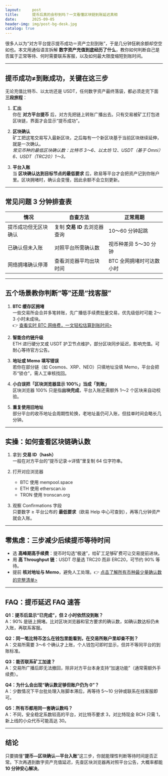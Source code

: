```yaml
---
layout:     post
title:      提币后真的会秒到吗？一文看懂区块链到账延迟真相
date:       2025-09-05
header-img: img/post-bg-desk.jpg
catalog: true
---
```


很多人以为“对方平台提示提币成功＝资产立刻到账”，于是几分钟狂刷余额却空空如也。本文用通俗语言拆解 **数字资产充值到底经历了什么**，教你如何判断自己是否属于正常等待、何时需要联系客服，以及如何最大限度缩短到账时间。

---

## 提币成功≠到账成功，关键在这三步

无论充值比特币、以太坊还是 USDT，任何数字资产最终落袋，都必须走完下面 **三段旅程**：

1. **汇出**  
   你在 **对方平台提币** 后，对方先把链上转账广播出去。只有交易被矿工打包进区块链，界面才会显示“提币成功”。

2. **区块确认**  
   矿工把这笔交易写入最新区块，之后每有一个新区块基于当前区块继续延伸，就是一次确认。  
   *常见币种的最低区块确认数：比特币 3～6、以太坊 12、USDT（基于 Omni）6、USDT（TRC20）1～3。*

3. **平台入账**  
   当 **区块确认达到目标节点的最低要求** 后，欧易等平台才会把资产记到你账户里。区块拥堵时，确认会变慢，因此余额不会立刻更新。

---

## 常见问题 3 分钟排查表

| 情况 | 自查方法 | 正常周期 |
|---|---|---|
| 提币成功但无区块确认 | 复制 **交易 ID** 去浏览器查询 | 10～60 分钟起跳 |
| 已确认但未入账 | 对照平台所需确认数 | 视币种差异 5～30 分钟 |
| 网络拥堵确认停滞 | 查看浏览器平均出块时间 | BTC 全网拥堵时可达数小时 |

---

## 五个场景教你判断“等”还是“找客服”

1. **BTC 缓存区拥堵**  
   一些交易所会合并多笔转账，先广播低手续费批量交易，优先级低时可能 2～3 小时未成块。  
   👉 [查看实时 BTC 网络费，一文轻松估算到账时间>](https://okxdog.com/)

2. **智能合约链升级**  
   ETH 进行硬分叉或 USDT 护卫节点维护，部分区块同步延迟，影响充值。可耐心等待官方公告。

3. **地址或 Memo 填写错误**  
   若你在部分链（如 Cosmos、XRP、NEO）只填地址没填 Memo，平台会把币“锁仓”，需人工审核找回。

4. **小白误把「区块浏览器显示 100%」当成「到账」**  
   区块浏览器 100% 只是指**出块完成**，平台入账还需额外 1～2 个区块来自动校验。

5. **重复使用旧地址**  
   部分平台的收币地址会周期性轮换，老地址虽仍可入账，但挂单时间会略长几分钟。

---

## 实操：如何查看区块链确认数

1. 拿到 **交易 ID（hash）**  
   一般在对方平台的“提币记录→详情”里复制 64 位字符串。

2. 打开对应浏览器  
   - BTC 使用 mempool.space
   - ETH 使用 etherscan.io
   - TRON 使用 tronscan.org

3. 观察 Confirmations 字段  
   只要数字 ≥ 平台公布的 **最低要求**（欧易 Help 中心可查到），再等几分钟资产就会入账。

---

## 零焦虑：三步减少后续提币等待时间

- 选 **高峰期高手续费**：提币时勾选“极速”，给矿工足够矿费可让交易提前进块。  
- 用 **高 Throughput 链**：USDT 尽量选 TRC20 而非 ERC20，可节约 90% 等待。  
- 提前 **核对地址与 Memo**，避免人工处理。👉 [点击了解所有币种最少量确认数的完整清单>](https://okxdog.com/)

---

## FAQ：提币延迟 FAQ 速答

**Q1：提币后显示“已完成”，但 2 小时依然没到账？**  
A：90% 是链上拥堵。比对区块浏览器和官方要求的确认数，如确认数达标仍未入账，再联系客服。

**Q2：同一笔比特币怎么在钱包里能看到，在交易所账户里却查不到？**  
A：交易所需要 3～6 个确认才上账，个人钱包可即时显示，但并不等同平台的到账标准。

**Q3：能否联系矿工加速？**  
A：交易所广播后即无法撤回，除非对方平台本身支持“加速功能”（通常需额外手续费）。

**Q4：为什么会出现“确认数足够但账户仍为 0”？**  
A：少数情况下平台批处理入账脚本滞后，再等待 5～10 分钟或联系在线客服即可。

**Q5：所有币都用同一套确认数吗？**  
A：不同，安全稳定系数较高的平台，对比特币要求 3，对比特现金 BCH 只需 1，新上线的小众代币可能高达 30。

---

## 结论

只要搞懂“**提币—区块确认—平台入账**”这三步，你就能理性判断等待时间是否正常。下次再遇到数字资产充值延迟，先查区块浏览器再对照平台公告，大概率都能 **10 分钟安心解决**。